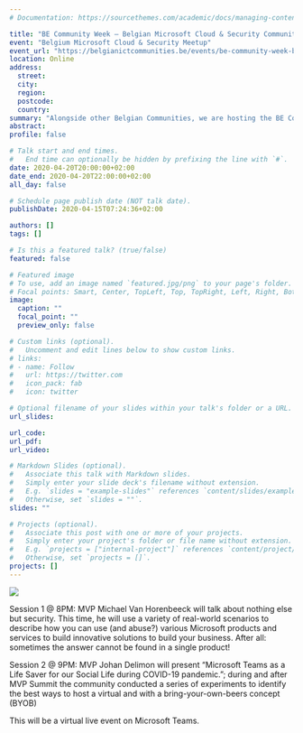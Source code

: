 ```yaml
---
# Documentation: https://sourcethemes.com/academic/docs/managing-content/

title: "BE Community Week – Belgian Microsoft Cloud & Security Community evening"
event: "Belgium Microsoft Cloud & Security Meetup"
event_url: "https://belgianictcommunities.be/events/be-community-week-becom-evening/"
location: Online
address:
  street:
  city:
  region:
  postcode:
  country:
summary: "Alongside other Belgian Communities, we are hosting the BE Community week from April 20th to April 24th. During this week, each user group will, in turn, host various (virtual) events about a myriad of topics. For more information, visit: www.belgianictcommunities.be/communityweek."
abstract:
profile: false

# Talk start and end times.
#   End time can optionally be hidden by prefixing the line with `#`.
date: 2020-04-20T20:00:00+02:00
date_end: 2020-04-20T22:00:00+02:00
all_day: false

# Schedule page publish date (NOT talk date).
publishDate: 2020-04-15T07:24:36+02:00

authors: []
tags: []

# Is this a featured talk? (true/false)
featured: false

# Featured image
# To use, add an image named `featured.jpg/png` to your page's folder. 
# Focal points: Smart, Center, TopLeft, Top, TopRight, Left, Right, BottomLeft, Bottom, BottomRight.
image:
  caption: ""
  focal_point: ""
  preview_only: false

# Custom links (optional).
#   Uncomment and edit lines below to show custom links.
# links:
# - name: Follow
#   url: https://twitter.com
#   icon_pack: fab
#   icon: twitter

# Optional filename of your slides within your talk's folder or a URL.
url_slides:

url_code:
url_pdf:
url_video:

# Markdown Slides (optional).
#   Associate this talk with Markdown slides.
#   Simply enter your slide deck's filename without extension.
#   E.g. `slides = "example-slides"` references `content/slides/example-slides.md`.
#   Otherwise, set `slides = ""`.
slides: ""

# Projects (optional).
#   Associate this post with one or more of your projects.
#   Simply enter your project's folder or file name without extension.
#   E.g. `projects = ["internal-project"]` references `content/project/deep-learning/index.md`.
#   Otherwise, set `projects = []`.
projects: []
---
```


[<img src="https://belgianictcommunities.be/wp-content/uploads/2020/04/meetup_register-300x150.png">](https://www.meetup.com/microsoft-cloud-security/events/269946539/)

Session 1 @ 8PM: MVP Michael Van Horenbeeck will talk about nothing else but security. This time, he will use a variety of real-world scenarios to describe how you can use (and abuse?) various Microsoft products and services to build innovative solutions to build your business. After all: sometimes the answer cannot be found in a single product!

Session 2 @ 9PM: MVP Johan Delimon will present “Microsoft Teams as a Life Saver for our Social Life during COVID-19 pandemic.”; during and after MVP Summit the community conducted a series of experiments to identify the best ways to host a virtual and with a bring-your-own-beers concept (BYOB)

This will be a virtual live event on Microsoft Teams.